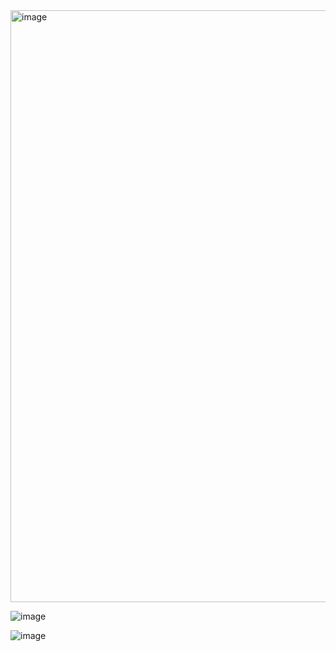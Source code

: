 <img width="947" alt="image" src="https://github.com/user-attachments/assets/58581e84-36c8-4d06-95d0-954863ed15a0" />


![image](https://github.com/user-attachments/assets/fbb396a1-5334-46cc-aa1b-a207b488b587)


![image](https://github.com/user-attachments/assets/020d0149-c906-4ea9-883c-d745e62a0d2e)

